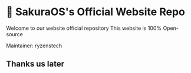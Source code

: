 # 🌸 SakuraOS's Official Website Repo
Welcome to our website official repository
This website is 100% Open-source

Maintainer: ryzenstech

## Thanks us later
